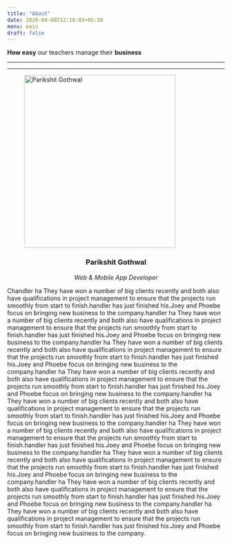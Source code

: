 ```yaml
---
title: "About"
date: 2020-04-08T12:18:03+05:30
menu: main
draft: false
---
```


<section class="content content-light">
    <div class="container">
        <p class="header text-center"><strong>How easy</strong> our teachers manage their <strong>business</strong></p>
            
   <hr class="invisible" />
    <hr class="invisible" />
            
   <div class="row">
                <div class="col-md-5">
                 <div class="center-block our-team-item">   
  <figure >
                            <img src="/img/dp2.JPG" class="img-rounded" alt="Parikshit Gothwal" width="350" height="400"  />
                            <center><h3>Parikshit Gothwal</h3>
                            <p><i>Web & Mobile App Developer</i></p></center>
                        </figure>
                 </div>   
  </div>
                <div class="">
   	<p>Chandler ha They have won a number of big clients recently and both also have qualifications in project management to ensure that the projects run smoothly from start to finish.handler has just finished his.Joey and Phoebe focus on bringing new business to the company.handler ha They have won a number of big clients recently and both also have qualifications in project management to ensure that the projects run smoothly from start to finish.handler has just finished his.Joey and Phoebe focus on bringing new business to the company.handler ha They have won a number of big clients recently and both also have qualifications in project management to ensure that the projects run smoothly from start to finish.handler has just finished his.Joey and Phoebe focus on bringing new business to the company.handler ha They have won a number of big clients recently and both also have qualifications in project management to ensure that the projects run smoothly from start to finish.handler has just finished his.Joey and Phoebe focus on bringing new business to the company.handler ha They have won a number of big clients recently and both also have qualifications in project management to ensure that the projects run smoothly from start to finish.handler has just finished his.Joey and Phoebe focus on bringing new business to the company.handler ha They have won a number of big clients recently and both also have qualifications in project management to ensure that the projects run smoothly from start to finish.handler has just finished his.Joey and Phoebe focus on bringing new business to the company.handler ha They have won a number of big clients recently and both also have qualifications in project management to ensure that the projects run smoothly from start to finish.handler has just finished his.Joey and Phoebe focus on bringing new business to the company.handler ha They have won a number of big clients recently and both also have qualifications in project management to ensure that the projects run smoothly from start to finish.handler has just finished his.Joey and Phoebe focus on bringing new business to the company.handler ha They have won a number of big clients recently and both also have qualifications in project management to ensure that the projects run smoothly from start to finish.handler has just finished his.Joey and Phoebe focus on bringing new business to the company.</p>        
   				</div>

   </div>	
            

            
            
  </div>
    </section>


